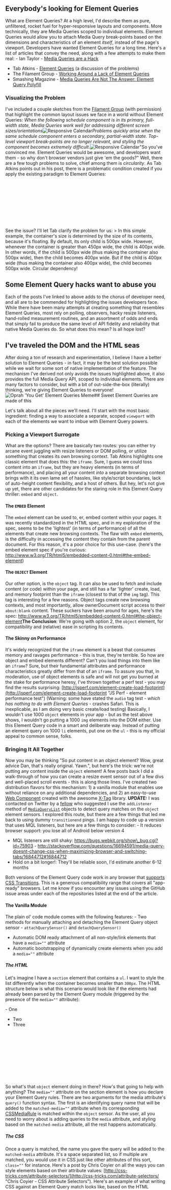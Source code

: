 ```yaml
---
title: 'Element Queries, From the Feet Up'
pubDatetime: 2014-04-19T04:37:34Z
author: 'Daniel Buchner'
tags:
  - CSS
  - Element Queries
  - responsive design
  - Web Components
  - JavaScript
description: Exploring Element Queries as a solution for truly responsive components - Media Queries scoped to individual elements rather than viewport dimensions.
---
```


## Everybody's looking for Element Queries

What are Element Queries? At a high level, I'd describe them as pure, unfiltered, rocket fuel for hyper-responsive layouts and components. More technically, they are Media Queries scoped to individual elements. Element Queries would allow you to attach Media Query break-points based on the dimensions and characteristics of an element *itself*, instead of the page's viewport. Developers have wanted Element Queries for a long time. Here's a list of articles that convey the need, along with a few attempts to make them real: - Ian Taylor - [Media Queries are a Hack](http://ianstormtaylor.com/media-queries-are-a-hack/ "Media Queries are a Hack")
- Tab Atkins - [Element Queries](http://www.xanthir.com/b4PR0 "Element Queries") (a discussion of the problems)
- The Filament Group - [Working Around a Lack of Element Queries](http://filamentgroup.com/lab/element_query_workarounds/ "Working Around a Lack of Element Queries")
- Smashing Magazine - [Media Queries Are Not The Answer: Element Query Polyfill](http://www.smashingmagazine.com/2013/06/25/media-queries-are-not-the-answer-element-query-polyfill/ "Media Queries Are Not the Answer: Element Query Polyfill")

### Visualizing the Problem

I've included a couple sketches from the [Filament Group](http://filamentgroup.com/) (with permission) that highlight the common layout issues we face in a world without Element Queries: *When the following schedule component is in its primary, full-width state, Media Queries work well for addressing different screen sizes/orientations*![Responsive Calendar](http://i.imgur.com/FIoQSBR.png?1)*Problems quickly arise when the same schedule component enters a secondary, partial-width state. Top-level viewport break-points are no longer relevant, and styling the component becomes extremely difficult.*![Responsive Calendar](http://i.imgur.com/onp6JLB.png?1)"So you've convinced me. Element Queries would be awesome, and developers want them - so why don't browser vendors just give 'em the goods?" Well, there are a few tough problems to solve, chief among them is *circularity*. As Tab Atkins points out in his post, there is a problematic condition created if you apply the existing paradigm to Element Queries: 

```css
.container {
  float: left;
}
.child {
  width: 500px;
}
.container:min-width(450px) > .child {
  width: 400px;
}
```

See the issue? I'll let Tab clarify the problem for us: > In this simple example, the container's size is determined by the size of its contents, because it's floating. By default, its only child is 500px wide. However, whenever the container is greater than 450px wide, the child is 400px wide. In other words, if the child is 500px wide (thus making the container also 500px wide), then the child becomes 400px wide. But if the child is 400px wide (thus making the container also 400px wide), the child becomes 500px wide. Circular dependency!

## Some Element Query hacks want to abuse you

Each of the posts I've linked to above adds to the chorus of developer need, and all are to be commended for highlighting the issues developers face. While there have been many attempts at creating something that resembles Element Queries, most rely on polling, observers, hacky resize listeners, hand-rolled measurement routines, and an assortment of odds and ends that simply fail to produce the same level of API fidelity and reliability that native Media Queries do. So what does this mean? Is all hope lost?

## I've traveled the DOM and the HTML seas

After doing a ton of research and experimentation, I believe I have a better solution to Element Queries - in fact, it may be the best solution possible while we wait for some sort of native implementation of the feature. The mechanism I've derived not only avoids the issues highlighted above, it also provides the full Media Query API, scoped to individual elements. There are many factors to consider, but with a bit of out-side-the-box (literally) thinking, we're giving Element Queries to everyone! ![Oprah 'You Get' Element Queries Meme](http://i.imgur.com/XSdtyyG.png)## Sweet Element Queries are made of this

Let's talk about all the pieces we'll need. I'll start with the most basic ingredient: finding a way to associate a separate, scoped `viewport` with each of the elements we want to imbue with Element Query powers.

### Picking a Viewport Surrogate

What are the options? There are basically two routes: you can either try arcane event juggling with resize listeners or DOM polling, or utilize something that creates its own browsing context. Tab Atkins highlights one classic element that does this: the `iframe`. Sure, I guess we could toss content into an `iframe`, but they are heavy elements (in terms of performance), and placing all your content *into* a separate browsing context brings with it its own lame set of hassles, like style/script boundaries, lack of auto-height content flexibility, and a host of others. But hey, let's not give up yet, there are other candidates for the staring role in this Element Query thriller: `embed` and `object`.

#### The `EMBED` Element

The `embed` element can be used to, er, embed content within your pages. It was recently standardized in the HTML spec, and in my exploration of the spec, seems to be the 'lightest' (in terms of performance) of all the elements that create new browsing contexts. The flaw with `embed` elements, is the difficulty in accessing the content they contain from the parent document. For this reason, it's a poor choice for this use-case. (here's the embed element spec if you're curious: <http://www.w3.org/TR/html5/embedded-content-0.html#the-embed-element>)

#### The `OBJECT` Element

Our other option, is the `object` tag. It can also be used to fetch and include content (or code) within your page, and still has a far 'lighter' create, load, and memory footprint than the `iframe` (closest to that of the `img` tag). This tag is interesting for a few reasons. Object tags create new browsing contexts, and most importantly, allow ownerDocument script access to their `about:blank` content. These suckers have been around for ages, here's the spec: <http://www.w3.org/TR/html5/embedded-content-0.html#the-object-element>**The Conclusion**: We're going with option 2, the `object` element, for compatibility and (relative) ease in scripting its contents.

#### The Skinny on Performance

It's widely recognized that the `iframe` element is a beast that consumes memory and ravages performance - this is true, they're terrible. So how are object and embed elements different? Can't you load things into them like an `iframe`? Sure, but their fundamental attributes and performance characteristics greatly differ from that of an `iframe`. To assure you that, in moderation, use of object elements is safe and will not get you burned at the stake for performance heresy, I've thrown together a perf test - you may find the results surprising: [http://jsperf.com/element-create-load-footprint](http://jsperf.com/element-create-load-footprint "JS Perf - element performance test") (Warning: some have stated the `audio` tag test - *which has nothing to do with Element Queries* - crashes Safari. This is inexplicable, as I am doing very basic create/load testing) Basically, I wouldn't use 1000 `object` elements in your app - but as the test above shows, I wouldn't go putting a 1000 `img` elements into the DOM either. Use this Element Query code in a smart and deliberate way. Instead of putting an element query on 1000 `li` elements, put one on the `ul` - this is my official appeal to common sense, folks.

### Bringing It All Together

Now you may be thinking "So put content in an object element? Wow, great advice Dan, that's really original. Yawn.", but here's the trick: we're not putting any content inside the `object` element! A few posts back I did a walk-through of how you can create a resize event sensor out of a few divs and well-placed scroll events - this is along those lines. I've created two distribution flavors for this mechanism: 1) a vanilla module that enables use without reliance on any additional dependencies, and 2) an easy-to-use [Web Component](https://developers.google.com/events/io/sessions/318907648 "Web Components - A Tectonic Shift for Web Development") created with the awesome [X-Tag](http://www.x-tags.org/ "X-Tag - Web Components Library") library. **UPDATE:** I was contacted on Twitter by a [fellow](https://twitter.com/georgeocrawford) who suggested I use the `addListener` method of [`MediaQueryList`](http://msdn.microsoft.com/en-us/library/ie/hh673551%28v=vs.85%29.aspx) objects to detect query matches on the `object` element sensors. I explored this route, but there are a few things that led me back to using dummy `transitionend` pings. I am happy to code up a version that uses MQL listeners, but here are a few things to consider: - It reduces browser support: you lose all of Android below version 4
- MQL listeners are still shaky: https://bugs.webkit.org/show\_bug.cgi?id=75903 - http://stackoverflow.com/questions/16694591/media-query-doesnt-change-css-when-maximizing-browser-and-switching-tabs/16844712#16844712
- Hold on a bit longer!: They'll be reliable soon, I'd estimate another 6-12 months

Both versions of the Element Query code work in any browser that [supports CSS Transitions](http://caniuse.com/#feat=css-transitions). This is a generous compatibility range that covers all "app-ready" browsers. Let me know if you encounter any issues using the GitHub issue areas under each of the repositories listed at the end of the article.

#### The Vanilla Module

The plain ol' code module comes with the following features: - Two methods for manually attaching and detaching the Element Query object sensor - `attachQuerySensor()` and `detachQuerySensor()`
- Automatic DOM ready attachment of all non-style/link elements that have a `media=""` attribute
- Automatic bootstrapping of dynamically create elements when you add a `media=""` attribute

##### The HTML

Let's imagine I have a `section` element that contains a `ul`. I want to style the list differently when the container becomes smaller than `300px`. The HTML structure below is what this scenario would look like if the elements had already been parsed by the Element Query module (triggered by the presence of the `media=""` attribute): <section>- One
- Two
- Three

<object data="about:blank" height="150" type="text/html" width="300">  <style>
          div {
            opacity: 0;
            transition: 0.001s opacity;
            <!-- the code adds prefixed properties too,
                 only showing standard for simplicity sake -->
          }
          @media (max-width: 300px) {
            [query-id="small-width"] {
              opacity: 1;
            }
          }
         </style><div query-id="small-width"></div> </object></section>So what's that `object` element doing in there? How's that going to help with anything? The `media=""` attribute on the section element is how you declare your Element Query rules. There are two arguments for the media attribute's `query()` function syntax. The first is an identifying query name that will be added to the `matched-media=""` attribute when its corresponding [CSSMediaRule](https://developer.mozilla.org/en-US/docs/Web/API/CSSMediaRule "MDN - CSSMediaRule docs") is matched within the `object` sensor. As the user, all you need to worry about is adding queries to the `media` attribute, and styling based on the `matched-media` attribute, all the rest happens automatically.

##### The CSS

Once a query is matched, the name you gave the query will be added to the `matched-media` attribute. It's a space separated list, so if multiple are matched, you would use it in CSS just like other attributes of this sort, `class=""` for instance. Here's a post by Chris Coyier on all the ways you can style elements based on their attribute values: [http://css-tricks.com/attribute-selectors/](http://css-tricks.com/attribute-selectors/ "Chris Coyier - CSS Attribute Selectors"). Here's an example of what writing CSS against an Element Query match looks like, based on the HTML example content above: ```
section[matched-media~="small-width"] {
  font-size: 50%; /* small text for a wee lil element! */
}

/*** Example for styling multiple matches: ***/

section[matched-media~="small-width medium-height"] {
  ...
}
```

A few caveats with this version: - If you set the innerHTML of an element, and that HTML contains an element that has the `media=""` attribute, it will not be element-quererized. This is something that is automatic when you use the Web Component version below. To augment the element with the query sensor, you'll need to call the `window` method `attachQuerySensor(ELEMENT_REF)`, passing the element as the first argument.
- You must take care not to inadvertently remove the object element from the element-quererized parent. If you do this, it will no longer be able to sense changes and determine query matches. The most common ways this can occur are using `innerHTML` to blow-out content, or a DOM library method to empty an element. One strategy to avoid this, is always using a single child element inside the target element and using that for content CRUDing.

#### The Element Query Web Component

To make things even easier, I've created a Web Component [Custom Element](http://w3c.github.io/webcomponents/spec/custom/ "Web Components - Custom Element spec") called `x-querybox` using [X-Tag](http://www.x-tags.org/ "X-Tag - Web Components Library"). This component utilizes the same mechanism described above, but also provides enhanced ergonomics, matched media listeners, and automatic retention of the object sensor when doing DOM manipulation - and since we're using X-Tag, it's actually smaller in size than the vanilla version! Let's explore how it's used:

##### The HTML (same as above, besides the custom element)

- One
- Two
- Three

```


```

##### The CSS (also the same)

```
x-querybox[matched-media~="small-width"] {
  font-size: 50%; /* small text for a wee lil querybox! */
}
```

##### Moar goodies! The `mediachange` custom event

```
document.querySelector('x-querybox').addEventListener('mediachange', function(e){
  // the event detail property is an array of the active element queries
  if (e.detail.indexOf('small-width') > -1) {
    // the 'small-width' query is active, do some smally-widthy stuff!
  }
});
```

## Element Queries want to be used by you

Checkout the demo, and go grab the code. Feel free to contribute to either of the repositories using their respective GitHub Issues area. Happy queryin' folks!

### Demo

The demo is based on the Web Component version of the code to show both the basic and extended features. It's only meant to give you a general idea of what is possible. The shapes are style with percentage units, so you can resize the window to expand them, or grow them with a tap (via `:hover` CSS styles). As the shapes progress through their size changes, you'll notice the text and background colors change to indicate they have hit a new break-point - this is all based on their individual, element-scoped queries. If you open the console, you will notice I am logging all the `mediachange` events that occur. The demo is more impressive on a larger screen, where you can test all the query changes: [`Element Queries Demo`](https://www.backalleycoder.com/x-querybox/demo/ "Element Queries Demo")### Repos

I have two different repositories on my Github profile, one for the vanilla version, and one for the `x-querybox` X-Tag Web Component: - Web Component version: <https://github.com/csuwildcat/x-querybox>
- Vanilla version: <https://github.com/csuwildcat/element-queries>